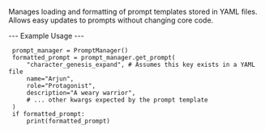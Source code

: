 Manages loading and formatting of prompt templates stored in YAML files.
Allows easy updates to prompts without changing core code.

 --- Example Usage ---

```
 prompt_manager = PromptManager()
 formatted_prompt = prompt_manager.get_prompt(
     "character_genesis_expand", # Assumes this key exists in a YAML file
     name="Arjun",
     role="Protagonist",
     description="A weary warrior",
     # ... other kwargs expected by the prompt template
 )
 if formatted_prompt:
     print(formatted_prompt)
```
